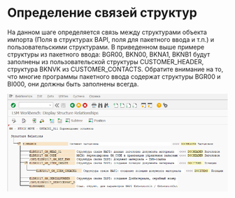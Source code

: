 
# Определение связей структур

На данном шаге определяется связь между структурами объекта импорта (Поля в структурах BAPI, поля для пакетного ввода и т.п.) и пользовательскими структурами. В приведенном выше примере структуры из пакетного ввода: BGR00, BKN00, BKNA1, BKNB1 будут заполнены из пользовательской структуры CUSTOMER_HEADER, структура BKNVK из CUSTOMER_CONTACTS. Обратите внимание на то, что многие программы пакетного ввода содержат структуры BGR00 и BI000, они должны быть заполнены всегда.

![Определение связей структур](assets/images/2022-07-02-11-53-32.png)

